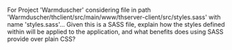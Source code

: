 For Project 'Warmduscher' considering file in path 'Warmduscher/thclient/src/main/www/thserver-client/src/styles.sass' with name 'styles.sass'... 
Given this is a SASS file, explain how the styles defined within will be applied to the application, and what benefits does using SASS provide over plain CSS?